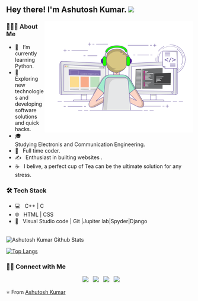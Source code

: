 <h2> Hey there! I'm Ashutosh Kumar. <img src="https://github.com/souvikguria98/souvikguria98/blob/master/Hi.gif" width="25"></h2>
<img align="right" alt="GIF" src="https://raw.githubusercontent.com/devSouvik/devSouvik/master/gif3.gif" width="400"/>

<h3> 👨🏻‍💻 About Me </h3>

- 🔭 &nbsp; I’m currently learning Python.
- 🤔 &nbsp; Exploring new technologies and developing software solutions and quick hacks.
- 🎓 &nbsp; Studying Electronis and Communication Engineering.
- 💼 &nbsp; Full time coder.
- ✍️ &nbsp; Enthusiast in builting websites .
- ☕ &nbsp; I belive, a perfect cup of Tea can be the ultimate solution for any stress. 

<h3>🛠 Tech Stack</h3>

- 💻 &nbsp;  C++ | C  
- 🌐 &nbsp; HTML | CSS 
- 🔧 &nbsp; Visual Studio code | Git |Jupiter lab|Spyder|Django

<br>

<img align="center" src="https://github-readme-stats.vercel.app/api?username=Ashutosh248&include_all_commits=true&count_private=true&show_icons=true&line_height=20&title_color=7A7ADB&icon_color=2234AE&text_color=D3D3D3&bg_color=0,000000,130F40" alt="Ashutosh Kumar Github Stats">

</br>

[![Top Langs](https://github-readme-stats.vercel.app/api/top-langs/?username=Ashutosh248&layout=compact&text_color=daf7dc&bg_color=151515)](https://github.com/Ashutosh248/github-readme-stats)


<h3> 🤝🏻 Connect with Me </h3>

<p align="center">
&nbsp; <a href="https://twitter.com/Ashutos57531373" target="_blank" rel="noopener noreferrer"><img src="https://img.icons8.com/plasticine/100/000000/twitter.png" width="50" /></a>  
&nbsp; <a href="https://www.instagram.com/ashutosh_248/?hl=en" target="_blank" rel="noopener noreferrer"><img src="https://img.icons8.com/plasticine/100/000000/instagram-new.png" width="50" /></a>  
&nbsp; <a href="linkedin.com/in/ashutosh-kumar-2931a5200" target="_blank" rel="noopener noreferrer"><img src="https://img.icons8.com/plasticine/100/000000/linkedin.png" width="50" /></a>
&nbsp; <a href="mailto:ashutoshacts248@gmail.com" target="_blank" rel="noopener noreferrer"><img src="https://img.icons8.com/plasticine/100/000000/gmail.png"  width="50" /></a>
</p>

⭐️ From [Ashutosh Kumar](https://github.com/Ashutosh248)
